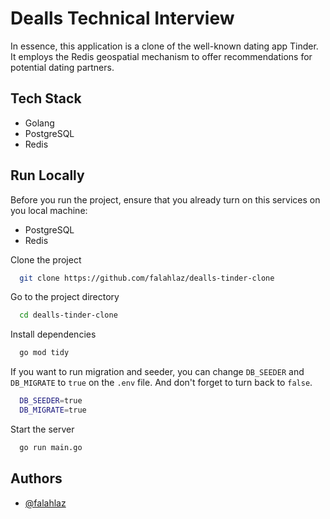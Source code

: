 
# Dealls Technical Interview

In essence, this application is a clone of the well-known dating app Tinder. It employs the Redis geospatial mechanism to offer recommendations for potential dating partners.

## Tech Stack

- Golang
- PostgreSQL
- Redis

## Run Locally

Before you run the project, ensure that you already turn on this services on you local machine:

- PostgreSQL
- Redis

Clone the project

```bash
  git clone https://github.com/falahlaz/dealls-tinder-clone
```

Go to the project directory

```bash
  cd dealls-tinder-clone
```

Install dependencies

```bash
  go mod tidy
```

If you want to run migration and seeder, you can change `DB_SEEDER` and `DB_MIGRATE` to `true` on the `.env` file. And don't forget to turn back to `false`.

```bash
  DB_SEEDER=true
  DB_MIGRATE=true
```

Start the server

```bash
  go run main.go
```

## Authors

- [@falahlaz](https://www.github.com/falahlaz)
